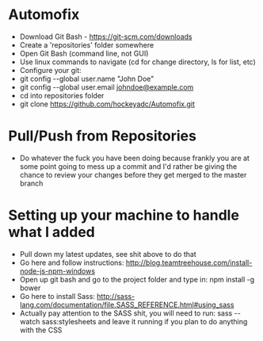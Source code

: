 # Automofix

* Download Git Bash - https://git-scm.com/downloads
* Create a 'repositories' folder somewhere
* Open Git Bash (command line, not GUI)
* Use linux commands to navigate (cd for change directory, ls for list, etc)
* Configure your git:
* git config --global user.name "John Doe"
* git config --global user.email johndoe@example.com
* cd into repositories folder
* git clone https://github.com/hockeyadc/Automofix.git

# Pull/Push from Repositories

* Do whatever the fuck you have been doing because frankly you are at some point going to mess up a commit and I'd rather be giving the chance to review your changes before they get merged to the master branch

# Setting up your machine to handle what I added

* Pull down my latest updates, see shit above to do that
* Go here and follow instructions: http://blog.teamtreehouse.com/install-node-js-npm-windows
* Open up git bash and go to the project folder and type in: npm install -g bower
* Go here to install Sass: http://sass-lang.com/documentation/file.SASS_REFERENCE.html#using_sass
* Actually pay attention to the SASS shit, you will need to run: sass --watch sass:stylesheets and leave it running if you plan to do anything with the CSS

